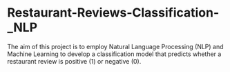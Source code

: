 # Restaurant-Reviews-Classification-_NLP
The aim of this project is to employ Natural Language Processing (NLP) and Machine Learning to develop a classification model that predicts whether a restaurant review is positive (1) or negative (0).
